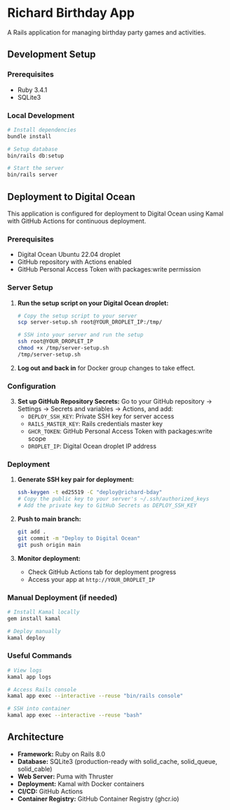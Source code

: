 # Richard Birthday App

A Rails application for managing birthday party games and activities.

## Development Setup

### Prerequisites
- Ruby 3.4.1
- SQLite3

### Local Development
```bash
# Install dependencies
bundle install

# Setup database
bin/rails db:setup

# Start the server
bin/rails server
```

## Deployment to Digital Ocean

This application is configured for deployment to Digital Ocean using Kamal with GitHub Actions for continuous deployment.

### Prerequisites
- Digital Ocean Ubuntu 22.04 droplet
- GitHub repository with Actions enabled
- GitHub Personal Access Token with packages:write permission

### Server Setup

1. **Run the setup script on your Digital Ocean droplet:**
   ```bash
   # Copy the setup script to your server
   scp server-setup.sh root@YOUR_DROPLET_IP:/tmp/
   
   # SSH into your server and run the setup
   ssh root@YOUR_DROPLET_IP
   chmod +x /tmp/server-setup.sh
   /tmp/server-setup.sh
   ```

2. **Log out and back in** for Docker group changes to take effect.

### Configuration

3. **Set up GitHub Repository Secrets:**
   Go to your GitHub repository → Settings → Secrets and variables → Actions, and add:
   - `DEPLOY_SSH_KEY`: Private SSH key for server access
   - `RAILS_MASTER_KEY`: Rails credentials master key
   - `GHCR_TOKEN`: GitHub Personal Access Token with packages:write scope
   - `DROPLET_IP`: Digital Ocean droplet IP address

### Deployment

1. **Generate SSH key pair for deployment:**
   ```bash
   ssh-keygen -t ed25519 -C "deploy@richard-bday"
   # Copy the public key to your server's ~/.ssh/authorized_keys
   # Add the private key to GitHub Secrets as DEPLOY_SSH_KEY
   ```

2. **Push to main branch:**
   ```bash
   git add .
   git commit -m "Deploy to Digital Ocean"
   git push origin main
   ```

3. **Monitor deployment:**
   - Check GitHub Actions tab for deployment progress
   - Access your app at `http://YOUR_DROPLET_IP`

### Manual Deployment (if needed)
```bash
# Install Kamal locally
gem install kamal

# Deploy manually
kamal deploy
```

### Useful Commands
```bash
# View logs
kamal app logs

# Access Rails console
kamal app exec --interactive --reuse "bin/rails console"

# SSH into container
kamal app exec --interactive --reuse "bash"
```

## Architecture

- **Framework:** Ruby on Rails 8.0
- **Database:** SQLite3 (production-ready with solid_cache, solid_queue, solid_cable)
- **Web Server:** Puma with Thruster
- **Deployment:** Kamal with Docker containers
- **CI/CD:** GitHub Actions
- **Container Registry:** GitHub Container Registry (ghcr.io)
